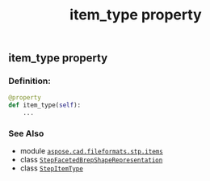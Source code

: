 ﻿---
title: item_type property
second_title: Aspose.CAD for Python via .NET API References
description: 
type: docs
weight: 40
url: /python-net/aspose.cad.fileformats.stp.items/stepfacetedbrepshaperepresentation/item_type/
is_root: false
---

## item_type property

### Definition:
```python
@property
def item_type(self):
    ...
```

### See Also
* module [`aspose.cad.fileformats.stp.items`](../../)
* class [`StepFacetedBrepShapeRepresentation`](/cad/python-net/aspose.cad.fileformats.stp.items/stepfacetedbrepshaperepresentation)
* class [`StepItemType`](/cad/python-net/aspose.cad.fileformats.stp.items/stepitemtype)
